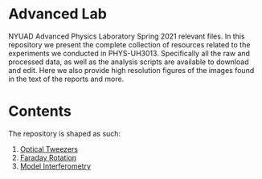 # Advanced Lab
NYUAD Advanced Physics Laboratory Spring 2021 relevant files. In this repository we present the complete collection of resources related to the experiments we conducted in PHYS-UH3013. Specifically all the raw and processed data, as well as the analysis scripts are available to download and edit. Here we also provide high resolution figures of the images found in the text of the reports and more. 


# Contents
The repository is shaped as such:

1. [Optical Tweezers](https://github.com/PanosEconomou/advanced-lab/tree/main/1.Optical-Tweezers)
2. [Faraday Rotation](https://github.com/PanosEconomou/advanced-lab/tree/main/2.Faraday-Rotation)
3. [Model Interferometry]()
